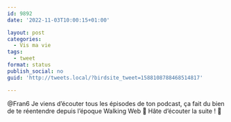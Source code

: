 ```yaml
---
id: 9892
date: '2022-11-03T10:00:15+01:00'

layout: post
categories:
  - Vis ma vie
tags:
  - tweet
format: status
publish_social: no
guid: 'http://tweets.local/?birdsite_tweet=1588108788468514817'

---
```


@Fran6 Je viens d’écouter tous les épisodes de ton podcast, ça fait du bien de te réentendre depuis l’époque Walking Web 🙂 Hâte d’écouter la suite ! 💪